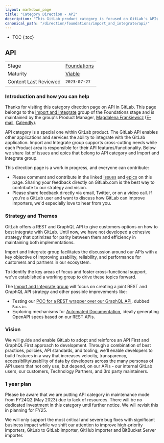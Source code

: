 ```yaml
---
layout: markdown_page
title: "Category Direction - API"
description: "This GitLab product category is focused on GitLab's APIs and related tooling. Find more information here!"
canonical_path: "/direction/foundations/import_and_integrate/api/"
---
```


- TOC
{:toc}

## API

| | |
| --- | --- |
| Stage | [Foundations](/direction/foundations/) |
| Maturity | [Viable](/direction/#maturity) |
| Content Last Reviewed | `2023-07-27` |

### Introduction and how you can help

Thanks for visiting this category direction page on API in GitLab. This page belongs to the [Import and Integrate](https://handbook.gitlab.com/handbook/product/categories/#import-and-integrate-group) group of the Foundations stage and is maintained by the group's Product Manager, [Magdalena Frankiewicz](https://gitlab.com/m_frankiewicz) ([E-mail](mailto:mfrankiewicz@gitlab.com), [Calendly](https://calendly.com/gitlab-magdalenafrankiewicz/45mins)).

API category is a special one within GitLab product. The GitLab API enables other applications and services the ability to integrate with the GitLab application. Import and Integrate group supports cross-cutting needs while each Product area is responsible for their API features/functionality. Below we share list of issues and epics that belong to API category and Import and Integrate group.

This direction page is a work in progress, and everyone can contribute:
 
- Please comment and contribute in the linked [issues](https://gitlab.com/groups/gitlab-org/-/issues/?sort=created_date&state=opened&label_name%5B%5D=Category%3AAPI&label_name%5B%5D=group%3A%3Aimport%20and%20integrate&first_page_size=20) and [epics](https://gitlab.com/groups/gitlab-org/-/epics?state=opened&page=1&sort=start_date_desc&label_name[]=Category:API&label_name[]=group::import+and+integrate) on this page. Sharing your feedback directly on GitLab.com is the best way to contribute to our strategy and vision.
 - Please share feedback directly via email, Twitter, or on a video call. If you're a GitLab user and want to discuss how GitLab can improve Importers, we'd especially love to hear from you.

### Strategy and Themes

<!-- Describe your category. Capture the main problems to be solved in market (themes). Describe how you intend to solve these with GitLab (strategy). Provide enough context that someone unfamiliar with the details of the category can understand what is being discussed. -->

GitLab offers a REST and GraphQL API to give customers options on how to best integrate with GitLab. Until now, we have not developed a cohesive strategy that optimizes for parity between them and efficiency in maintaining both implementations.

Import and Integrate group facilitates the discussion around our APIs with a key objective of improving usability, reliability, and performance for customers and partners in our ecosystem.

To identify the key areas of focus and foster cross-functional support, we've established a working group to drive these topics forward.

The [Import and Integrate group](https://handbook.gitlab.com/handbook/product/categories/#import-and-integrate-group) will focus on creating a joint REST and GraphQL API strategy and other possible improvements like:

* Testing our [POC for a REST wrapper over our GraphQL API](https://gitlab.com/gitlab-org/gitlab/-/issues/363795), dubbed `Raisin`.
* Exploring mechanisms for [Automated Documentation](https://gitlab.com/groups/gitlab-org/-/epics/5792), ideally generating OpenAPI specs based on our REST APIs.

### Vision

We will guide and enable GitLab to adopt and reinforce an API First and GraphQL First approach to development. Through a combination of best practices, policies, API standards, and tooling, we'll enable developers to build features in a way that increases velocity, transparency, accessibility/usability of data by developers across the many personas of API users that not only use, but depend, on our APIs - our internal GitLab users, our customers, Technology Partners, and 3rd party maintainers.

### 1 year plan
<!--
1 year plan for what we will be working on linked to up-to-date epics. This section will be most similar to a "road-map". Items in this section should be linked to issues or epics that are up to date. Indicate relative priority of initiatives in this section so that the audience understands the sequence in which you intend to work on them. 
 -->

Please be aware that we are putting API category in maintenance mode from FY24Q2 (May 2023) due to lack of resources. There will be no dedicated investment in this category until further notice. We will revisit this in planning for FY25.

We will only support the most critical and severe bug fixes with significant business impact while we shift our attention to improve high-priority importers, GitLab to GitLab importer, GitHub importer and BitBucket Server importer.

